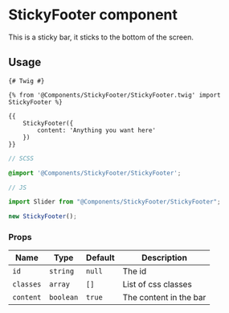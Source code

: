 # StickyFooter component

This is a sticky bar, it sticks to the bottom of the screen.

## Usage

```twig
{# Twig #}

{% from '@Components/StickyFooter/StickyFooter.twig' import StickyFooter %}

{{
    StickyFooter({
        content: 'Anything you want here'
    })
}}
```

```scss
// SCSS

@import '@Components/StickyFooter/StickyFooter';
```

```js
// JS

import Slider from "@Components/StickyFooter/StickyFooter";

new StickyFooter();
```

### Props

| Name      | Type      | Default | Description                |
| --------- | --------- | ------- | -------------------------- |
| `id`      | `string`  | `null`  | The id                     |
| `classes` | `array`   | `[]`    | List of css classes        |
| `content` | `boolean` | `true`  | The content in the bar     |